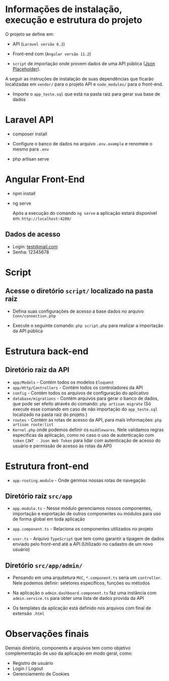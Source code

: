 # Informações de instalação, execução e estrutura do projeto
 
O projeto se define em:

- API (`Laravel versão 6.2`)

- Front-end com (`Angular versão 11.2`) 

- `script` de importação onde provem dados de uma API pública ([Json Placeholder](https://jsonplaceholder.typicode.com/)). 
 
 A seguir as instruções de instalação de suas dependências que ficarão localizadas em `vendor/` para o projeto API e `node_modules/` para o front-end.
 
- Importe o `app_teste.sql` que está na pasta raiz para gerar sua base de dados

# Laravel API

- composer install

- Configure o banco de dados no arquivo `.env.exemple` e renomeie o mesmo para  `.env`

- php artisan serve 

# Angular Front-End

 - npm install
 - ng serve 
   
   Após a execução do comando `ng serve` a aplicação estará disponível em: `http://localhost:4200/` 

## Dados de acesso
 - Login: test@mail.com
 - Senha: 12345678

# Script

##  Acesse o diretório `script/` localizado na pasta raiz

- Defina suas configurações de acesso a base dados no arquivo ` Conn/connection.php`

- Execute o seguinte comando: `php script.php` para realizar a importação da API pública


# Estrutura back-end

## Diretório raiz da API
- `app/Models` - Contém todos os modelos `Eloquent` 
- `app/Http/Controllers` - Contém todos os controladores da API 
- `config` - Contém todos os arquivos de configuração do aplicativo 
- `database/migrations` - Contém arquivos para gerar o banco de dados, que pode ser efeito através do comando:  `php artisan migrate` (Só execute esse comando em caso de não importação do `app_teste.sql` localizado na pasta raiz do projeto.)
- `routes` - Contém as rotas de acesso da API, para mais informações:  `php artisan route:list`
- `Kernel.php` onde podemos definir os `middlewares`. Nele validamos regras especificas da aplicação, como no caso o uso de autenticação com `token` (`JWT - Json Web Token` para lidar com autenticação de acesso do usuário e permissão de acesso às rotas da API)

# Estrutura front-end

- `app-routing.module` - Onde gerimos nossas rotas de navegação

## Diretório raiz `src/app`

 - `app.module.ts`  - Nesse módulo gerenciamos nossos componentes, importação e exportação de outros componentes ou módulos para uso de forma global em toda aplicação 

 - `app.component.ts` - Relaciona os componentes utilizados no projeto

 - `user.ts` - Arquivo `TypeScript` que tem como garantir a tipagem de dados enviado pelo front-end até a API.(Utilizado no cadastro de um novo usuário)

## Diretório `src/app/admin/`

 - Pensando em uma arquitetura `MVC`, `*.component.ts` seria um `controller`. Nele podemos definir: seletores específicos, funções ou métodos

 - Na aplicação o `admin.dashboard.component.ts` faz uma instância com `admin.service.ts` para obter uma lista de dados provida da API

 - Os templates da aplicação está definido nos arquivos com final de extensão `.html`


# Observações finais
  Demais diretório, components e arquivos tem como objetivo complementação de uso da aplicação em modo geral, como:

- Registro de usuário
- Login / Logout
- Gerenciamento de Cookies